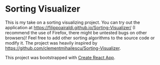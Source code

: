 # Sorting Visualizer
This is my take on a sorting visualizing project. You can try out the application at https://filippoairaldi.github.io/Sorting-Visualizer/ (I recommend the use of Firefox, there might be untested bugs on other browsers)! Feel free to add other sorting algorithms to the source code or modify it.
The project was heavily inspired by https://github.com/clementmihailescu/Sorting-Visualizer.

This project was bootstrapped with [Create React App](https://github.com/facebook/create-react-app).

